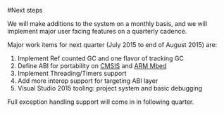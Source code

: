 #Next steps 

We will make additions to the system on a monthly basis, and we will implement major user facing features on a quarterly cadence. 

Major work items for next quarter (July 2015 to end of August 2015) are: 

1. Implement Ref counted GC and one flavor of tracking GC 
2. Define ABI for portability on [CMSIS](http://www.arm.com/products/processors/cortex-m/cortex-microcontroller-software-interface-standard.php) and [ARM Mbed](http://mbed.org/) 
3. Implement Threading/Timers support 
4. Add more interop support for targeting ABI layer
5. Visual Studio 2015 tooling: project system and basic debugging

Full exception handling support will come in in following quarter. 
